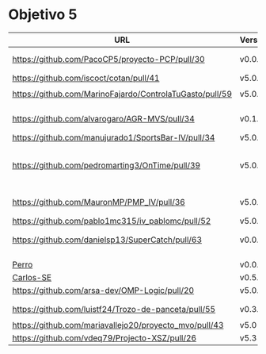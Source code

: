 # Objetivo 5

| URL                                        | Versión | Alcanzado |
|--------------------------------------------|---------|-----------|
| <!-- Enlace de aacosa34 --> | | |
| <!-- Enlace de ArturoAcf --> | | |
| https://github.com/PacoCP5/proyecto-PCP/pull/30 | v0.0.6 | ✓ |
| <!-- Enlace de SixtoCoca --> | | |
| <!-- Enlace de C V C --> | | |
| https://github.com/iscoct/cotan/pull/41 | v5.0.1 |  ✓ |
| <!-- Enlace de D H J M --> | | |
| https://github.com/MarinoFajardo/ControlaTuGasto/pull/59 | v5.0.9 |✓ |
| <!-- Enlace de pabloFernandezRR --> | | |
| <!-- Enlace de dfolcha --> | | |
| <!-- Enlace de JaimeGM96 --> | | |
| <!-- Enlace de fjgallardo00 --> | | |
| https://github.com/alvarogaro/AGR-MVS/pull/34 | v0.1.1 |  ✓ |
| <!-- Enlace de Juanmihdz --> | | |
| <!-- Enlace de martahuetem --> | | |
| https://github.com/manujurado1/SportsBar-IV/pull/34 |v5.0.1 | ✓ |
| <!-- Enlace de JoseCarlosJC --> | | |
| <!-- Enlace de albegadel --> | | |
| <!-- Enlace de adrianlc3 --> | | |
| <!-- Enlace de JesusJMMA --> | | |
| <!-- Enlace de Gundisalvus2 --> | | |
| https://github.com/pedromarting3/OnTime/pull/39 | v5.0.22 | ✓ |
| <!-- Enlace de Davidmd00 --> | | |
| <!-- Enlace de LuisMart7 --> | | |
| <!-- Enlace de lovelace9981 --> | | |
| <!-- Enlace de PabloSpiegel --> | | |
| <!-- Enlace de M M J M --> | | |
| <!-- Enlace de dmonjasm --> | | |
| <!-- Enlace de santim15 --> | | |
| <!-- Enlace de M P I --> | | |
| https://github.com/MauronMP/PMP_IV/pull/36 | v5.0.2 |  ✓ |
| <!-- Enlace de amogue73 --> | | |
| <!-- Enlace de delightfulagony --> | | |
| https://github.com/pablo1mc315/iv_pablomc/pull/52 | v5.0.3 | ✓ |
| <!-- Enlace de antoniojesuus --> | | |
| <!-- Enlace de ottoeprz --> | | |
| https://github.com/danielsp13/SuperCatch/pull/63 | v0.0.9 | ✓ |
| <!-- Enlace de jmramirezG --> | | |
| <!-- Enlace de chowfie --> | | |
| <!-- Enlace de crdelapuente --> | | |
| <!-- Enlace de fjromeero --> | | |
| [Perro](https://github.com/marcosrmartin/PerroAndaluz/pull/38) | v0.0.2 |  ✓ |
| [Carlos-SE](https://github.com/Carlos-SE/App-chores/pull/59) | v0.5.2 | ✓ |
| https://github.com/arsa-dev/OMP-Logic/pull/20 | v5.0.3 |  ✓ |
| <!-- Enlace de RafaelT00 --> | | |
| <!-- Enlace de ignaciotitos --> | | |
| https://github.com/luistf24/Trozo-de-panceta/pull/55 | v0.3.3 | ✓|
| <!-- Enlace de joseantonio2001 --> | | |
| https://github.com/mariavallejo20/proyecto_mvo/pull/43 | v5.0 | ✓ |
| https://github.com/vdeq79/Projecto-XSZ/pull/26 | v5.3 |  ✓ |
